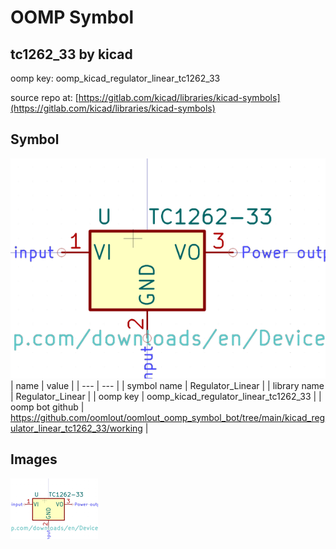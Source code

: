 # OOMP Symbol  
## tc1262_33  by kicad  
  
oomp key: oomp_kicad_regulator_linear_tc1262_33  
  
source repo at: [https://gitlab.com/kicad/libraries/kicad-symbols](https://gitlab.com/kicad/libraries/kicad-symbols)  
## Symbol  
  
[![working.png](working_600.png)](working.png)  
| name | value | 
| --- | --- | 
| symbol name | Regulator_Linear | 
| library name | Regulator_Linear | 
| oomp key | oomp_kicad_regulator_linear_tc1262_33 | 
| oomp bot github | https://github.com/oomlout/oomlout_oomp_symbol_bot/tree/main/kicad_regulator_linear_tc1262_33/working | 
## Images  
  
[![working.png](working_140.png)](working.png)  
